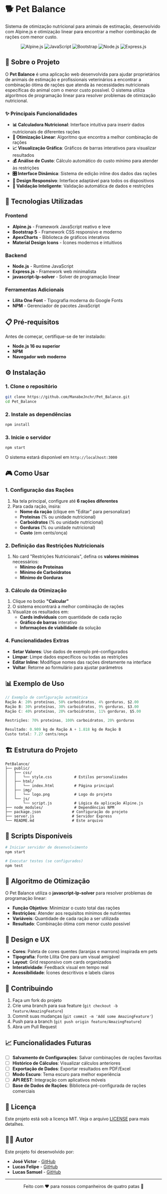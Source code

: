 # 🐕 Pet Balance

Sistema de otimização nutricional para animais de estimação, desenvolvido com Alpine.js e otimização linear para encontrar a melhor combinação de rações com menor custo.

<p align="center">
<img src="https://img.shields.io/badge/Alpine.js-8BC34A?style=for-the-badge&logo=alpine.js&logoColor=white" alt="Alpine.js">
<img src="https://img.shields.io/badge/JavaScript-F7DF1E?style=for-the-badge&logo=javascript&logoColor=black" alt="JavaScript">
<img src="https://img.shields.io/badge/Bootstrap-563D7C?style=for-the-badge&logo=bootstrap&logoColor=white" alt="Bootstrap">
<img src="https://img.shields.io/badge/Node.js-43853D?style=for-the-badge&logo=node.js&logoColor=white" alt="Node.js">
<img src="https://img.shields.io/badge/Express.js-404D59?style=for-the-badge&logo=express&logoColor=white" alt="Express.js">
</p>

## 🎯 Sobre o Projeto

O **Pet Balance** é uma aplicação web desenvolvida para ajudar proprietários de animais de estimação e profissionais veterinários a encontrar a combinação ótima de rações que atenda às necessidades nutricionais específicas do animal com o menor custo possível. O sistema utiliza algoritmos de programação linear para resolver problemas de otimização nutricional.

### ✨ Principais Funcionalidades

- **📊 Calculadora Nutricional**: Interface intuitiva para inserir dados nutricionais de diferentes rações
- **🔢 Otimização Linear**: Algoritmo que encontra a melhor combinação de rações
- **📈 Visualização Gráfica**: Gráficos de barras interativos para visualizar resultados
- **💰 Análise de Custo**: Cálculo automático do custo mínimo para atender às restrições
- **🎛️ Interface Dinâmica**: Sistema de edição inline dos dados das rações
- **📱 Design Responsivo**: Interface adaptável para todos os dispositivos
- **🧮 Validação Inteligente**: Validação automática de dados e restrições

## 🚀 Tecnologias Utilizadas

### Frontend
- **Alpine.js** - Framework JavaScript reativo e leve
- **Bootstrap 5** - Framework CSS responsivo e moderno
- **ApexCharts** - Biblioteca de gráficos interativos
- **Material Design Icons** - Ícones modernos e intuitivos

### Backend
- **Node.js** - Runtime JavaScript
- **Express.js** - Framework web minimalista
- **javascript-lp-solver** - Solver de programação linear

### Ferramentas Adicionais
- **Lilita One Font** - Tipografia moderna do Google Fonts
- **NPM** - Gerenciador de pacotes JavaScript

## 📋 Pré-requisitos

Antes de começar, certifique-se de ter instalado:

- **Node.js 16 ou superior**
- **NPM** 
- **Navegador web moderno**

## ⚙️ Instalação

### 1. Clone o repositório
```bash
git clone https://github.com/ManabeJnchr/Pet_Balance.git
cd Pet_Balance
```

### 2. Instale as dependências
```bash
npm install
```

### 3. Inicie o servidor
```bash
npm start
```

O sistema estará disponível em `http://localhost:3000`

## 🎮 Como Usar

### 1. Configuração das Rações
1. Na tela principal, configure até **6 rações diferentes**
2. Para cada ração, insira:
   - **Nome da ração** (clique em "Editar" para personalizar)
   - **Proteínas** (% ou unidade nutricional)
   - **Carboidratos** (% ou unidade nutricional)
   - **Gorduras** (% ou unidade nutricional)
   - **Custo** (em cents/onça)

### 2. Definição das Restrições Nutricionais
1. No card "Restrições Nutricionais", defina os **valores mínimos** necessários:
   - **Mínimo de Proteínas**
   - **Mínimo de Carboidratos**
   - **Mínimo de Gorduras**

### 3. Cálculo da Otimização
1. Clique no botão **"Calcular"**
2. O sistema encontrará a melhor combinação de rações
3. Visualize os resultados em:
   - **Cards individuais** com quantidade de cada ração
   - **Gráfico de barras** interativo
   - **Informações de viabilidade** da solução

### 4. Funcionalidades Extras
- **Setar Valores**: Use dados de exemplo pré-configurados
- **Limpar**: Limpe dados específicos ou todas as restrições
- **Editar Inline**: Modifique nomes das rações diretamente na interface
- **Voltar**: Retorne ao formulário para ajustar parâmetros

## 📊 Exemplo de Uso

```javascript
// Exemplo de configuração automática
Ração A: 20% proteínas, 50% carboidratos, 4% gorduras, $2.00
Ração B: 30% proteínas, 30% carboidratos, 9% gorduras, $3.00
Ração C: 40% proteínas, 20% carboidratos, 11% gorduras, $5.00

Restrições: 70% proteínas, 100% carboidratos, 20% gorduras

Resultado: 0.909 kg de Ração A + 1.818 kg de Ração B
Custo total: 7.27 cents/onça
```

## 🏗️ Estrutura do Projeto

```
PetBalance/
├── public/
│   ├── css/
│   │   └── style.css          # Estilos personalizados
│   ├── html/
│   │   └── index.html         # Página principal
│   ├── img/
│   │   └── logo.png           # Logo do projeto
│   └── js/
│       └── script.js          # Lógica da aplicação Alpine.js
├── node_modules/              # Dependências NPM
├── package.json              # Configuração do projeto
├── server.js                 # Servidor Express
└── README.md                 # Este arquivo
```

## 🔧 Scripts Disponíveis

```bash
# Iniciar servidor de desenvolvimento
npm start

# Executar testes (se configurados)
npm test
```

## 🧮 Algoritmo de Otimização

O Pet Balance utiliza o **javascript-lp-solver** para resolver problemas de programação linear:

- **Função Objetivo**: Minimizar o custo total das rações
- **Restrições**: Atender aos requisitos mínimos de nutrientes
- **Variáveis**: Quantidade de cada ração a ser utilizada
- **Resultado**: Combinação ótima com menor custo possível

## 🎨 Design e UX

- **Cores**: Paleta de cores quentes (laranjas e marrons) inspirada em pets
- **Tipografia**: Fonte Lilita One para um visual amigável
- **Layout**: Grid responsivo com cards organizados
- **Interatividade**: Feedback visual em tempo real
- **Acessibilidade**: Ícones descritivos e labels claros

## 🤝 Contribuindo

1. Faça um fork do projeto
2. Crie uma branch para sua feature (`git checkout -b feature/AmazingFeature`)
3. Commit suas mudanças (`git commit -m 'Add some AmazingFeature'`)
4. Push para a branch (`git push origin feature/AmazingFeature`)
5. Abra um Pull Request

## 📈 Funcionalidades Futuras

- [ ] **Salvamento de Configurações**: Salvar combinações de rações favoritas
- [ ] **Histórico de Cálculos**: Visualizar cálculos anteriores
- [ ] **Exportação de Dados**: Exportar resultados em PDF/Excel
- [ ] **Modo Escuro**: Tema escuro para melhor experiência
- [ ] **API REST**: Integração com aplicativos móveis
- [ ] **Base de Dados de Rações**: Biblioteca pré-configurada de rações comerciais

## 📝 Licença

Este projeto está sob a licença MIT. Veja o arquivo [LICENSE](LICENSE) para mais detalhes.

## 👨‍💻 Autor

Este projeto foi desenvolvido por:

- **José Victor** - [GitHub](https://github.com/Zevitu22)
- **Lucas Felipe** - [GitHub](https://github.com/lfsiqueiras)
- **Lucas Samuel** - [GitHub](https://github.com/ManabeJnchr)

---

<p align="center">
Feito com ❤️ para nossos companheiros de quatro patas 🐾
</p>

